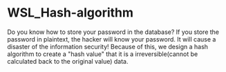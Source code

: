 # WSL_Hash-algorithm
Do you know how to store your password in the database? 
If you store the password in plaintext, the hacker will know your password. It will cause a disaster of the information security!
Because of this, we design a hash algorithm to create a "hash value" that it is a irreversible(cannot be calculated back to the original value) data.
